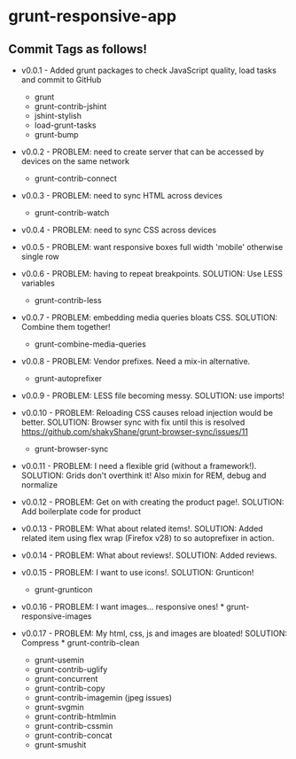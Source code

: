 grunt-responsive-app
====================

## Commit Tags as follows!

* v0.0.1 - Added grunt packages to check JavaScript quality, load tasks and commit to GitHub
	* grunt
	* grunt-contrib-jshint
	* jshint-stylish
	* load-grunt-tasks
	* grunt-bump
	
* v0.0.2 - PROBLEM: need to create server that can be accessed by devices on the same network
	* grunt-contrib-connect

* v0.0.3 - PROBLEM: need to sync HTML across devices
	* grunt-contrib-watch
	
* v0.0.4 - PROBLEM: need to sync CSS across devices
* v0.0.5 - PROBLEM: want responsive boxes full width 'mobile' otherwise single row 
* v0.0.6 - PROBLEM: having to repeat breakpoints. SOLUTION: Use LESS variables
	* grunt-contrib-less
* v0.0.7 - PROBLEM: embedding media queries bloats CSS. SOLUTION: Combine them together!
	* grunt-combine-media-queries
* v0.0.8 - PROBLEM: Vendor prefixes. Need a mix-in alternative.
	* grunt-autoprefixer
* v0.0.9 - PROBLEM: LESS file becoming messy. SOLUTION: use imports!
* v0.0.10 - PROBLEM: Reloading CSS causes reload injection would be better. SOLUTION: Browser sync with fix until this is resolved https://github.com/shakyShane/grunt-browser-sync/issues/11
	* grunt-browser-sync
* v0.0.11 - PROBLEM: I need a flexible grid (without a framework!). SOLUTION: Grids don't overthink it! Also mixin for REM, debug and normalize
* v0.0.12 - PROBLEM: Get on with creating the product page!. SOLUTION: Add boilerplate code for product
* v0.0.13 - PROBLEM: What about related items!. SOLUTION: Added related item using flex wrap (Firefox v28) to so autoprefixer in action.
* v0.0.14 - PROBLEM: What about reviews!. SOLUTION: Added reviews.
* v0.0.15 - PROBLEM: I want to use icons!. SOLUTION: Grunticon!
	* grunt-grunticon	 
* v0.0.16 - PROBLEM: I want images... responsive ones!	* grunt-responsive-images
* v0.0.17 - PROBLEM: My html, css, js and images are bloated! SOLUTION: Compress	* grunt-contrib-clean
	* grunt-usemin
	* grunt-contrib-uglify
	* grunt-concurrent
	* grunt-contrib-copy
	* grunt-contrib-imagemin (jpeg issues)
	* grunt-svgmin
	* grunt-contrib-htmlmin
	* grunt-contrib-cssmin
	* grunt-contrib-concat
	* grunt-smushit